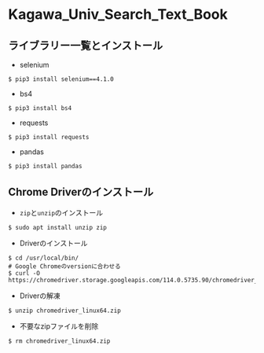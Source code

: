 # Kagawa_Univ_Search_Text_Book

## ライブラリー一覧とインストール

* selenium
```shell
$ pip3 install selenium==4.1.0
```

* bs4
```shell
$ pip3 install bs4
```

* requests
```shell
$ pip3 install requests
```

* pandas
```shell
$ pip3 install pandas
```

## Chrome Driverのインストール

* `zip`と`unzip`のインストール
```shell
$ sudo apt install unzip zip
```

* Driverのインストール
```shell
$ cd /usr/local/bin/
# Google Chromeのversionに合わせる
$ curl -O https://chromedriver.storage.googleapis.com/114.0.5735.90/chromedriver_linux64.zip
```

* Driverの解凍
```shell
$ unzip chromedriver_linux64.zip
```

* 不要なzipファイルを削除
```shell
$ rm chromedriver_linux64.zip
```